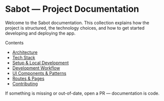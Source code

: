 # Sabot — Project Documentation

Welcome to the Sabot documentation. This collection explains how the project is structured, the technology choices, and how to get started developing and deploying the app.

Contents

- [Architecture](architecture.md)
- [Tech Stack](tech-stack.md)
- [Setup & Local Development](setup.md)
- [Development Workflow](development.md)
- [UI Components & Patterns](components.md)
- [Routes & Pages](routes.md)
- [Contributing](contributing.md)

If something is missing or out-of-date, open a PR — documentation is code.
